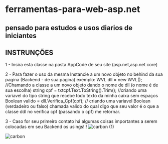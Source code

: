 # ferramentas-para-web-asp.net
pensado para estudos e usos diarios de iniciantes
-----------------------------------------------------
INSTRUNÇÕES
-----------------------------------------------------
1 - Insira esta classe na pasta AppCode de seu site (asp.net,asp.net core)

2 - Para fazer o uso da mesma Instancie a um novo objeto no behind da sua pagina (Backend - de sua pagina) exemplo:
WVL dll = new WVL(); //Chamando a classe a um novo objeto dando o nome de dll (o nome é de sua escolha)
string cpf = txtcpf.Text.ToString().Trim(); //criando uma variavel do tipo string que recebe todo texto da minha caixa sem espaços
Boolean valido = dll.Verifica_Cpf(cpf); // criando uma variavel Boolean (verdadeiro ou falso) chamada valido do qual digo que seu valor é o que a classe
ddl no verifica cpf (passando o cpf) me retornar.

3 - Caso for seu primeiro contato há algumas coisas importantes a serem colocadas em seu Backend
os usings!!!
![carbon (1)](https://user-images.githubusercontent.com/111321710/204152966-c84a7ffc-8e94-4f0b-a240-5b30c5df041e.png)


![carbon](https://user-images.githubusercontent.com/111321710/204152590-b0349c7b-b1cb-49bd-8487-a75bfcf4faf4.png)
